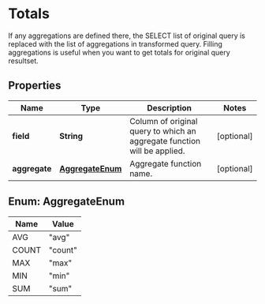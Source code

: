
# Totals

If any aggregations are defined there, the SELECT list of original query is replaced with the list of aggregations in transformed query. Filling aggregations is useful when you want to get totals for original query resultset.

## Properties
Name | Type | Description | Notes
------------ | ------------- | ------------- | -------------
**field** | **String** | Column of original query to which an aggregate function will be applied. |  [optional]
**aggregate** | [**AggregateEnum**](#AggregateEnum) | Aggregate function name. |  [optional]


<a name="AggregateEnum"></a>
## Enum: AggregateEnum
Name | Value
---- | -----
AVG | &quot;avg&quot;
COUNT | &quot;count&quot;
MAX | &quot;max&quot;
MIN | &quot;min&quot;
SUM | &quot;sum&quot;




